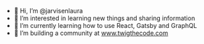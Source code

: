 - 👋 Hi, I’m @jarvisenlaura
- 👀 I’m interested in learning new things and sharing information
- 🌱 I’m currently learning how to use React, Gatsby and GraphQL
- 💞️ I’m building a community at www.twigthecode.com


